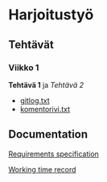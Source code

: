 # Harjoitustyö


## Tehtävät

### Viikko 1

**Tehtävä 1** ja *Tehtävä 2*
* [gitlog.txt](https://github.com/antonlep/ot-harjoitustyo/blob/master/laskarit/viikko1/gitlog.txt)
* [komentorivi.txt](https://github.com/antonlep/ot-harjoitustyo/blob/master/laskarit/viikko1/komentorivi.txt)

## Documentation
[Requirements specification](https://github.com/antonlep/ot-harjoitustyo/blob/master/dokumentaation/requirements_specification.md)

[Working time record](https://github.com/antonlep/ot-harjoitustyo/blob/master/dokumentaation/work_hours.md)
